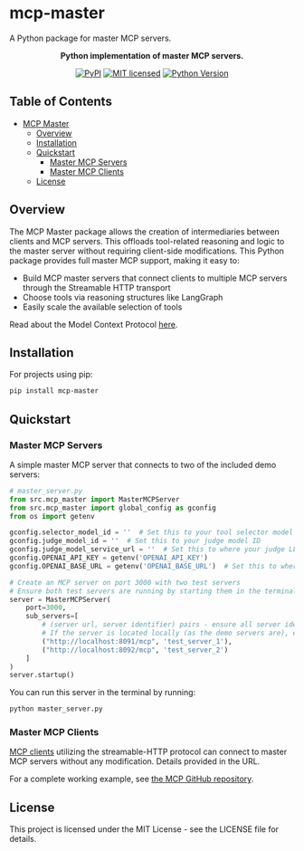 # mcp-master
A Python package for master MCP servers.

<div align="center">

<strong>Python implementation of master MCP servers.</strong>

[![PyPI][pypi-badge]][pypi-url]
[![MIT licensed][mit-badge]][mit-url]
[![Python Version][python-badge]][python-url]

</div>

<!-- omit in toc -->
## Table of Contents

- [MCP Master](#mcp-master)
  - [Overview](#overview)
  - [Installation](#installation)
  - [Quickstart](#quickstart)
    - [Master MCP Servers](#master-mcp-servers)
    - [Master MCP Clients](#master-mcp-clients)
  - [License](#license)

[pypi-badge]: https://img.shields.io/pypi/v/mcp-master
[pypi-url]: https://pypi.org/project/mcp/
[mit-badge]: https://img.shields.io/badge/license-MIT-blue
[mit-url]: https://github.com/ashen-321/mcp-master/blob/main/LICENSE
[python-badge]: https://img.shields.io/badge/python-3.12%20%7C%203.13-green
[python-url]: https://www.python.org/downloads/

## Overview

The MCP Master package allows the creation of intermediaries between clients and MCP servers. This offloads tool-related reasoning and logic to the master server without requiring client-side modifications. This Python package provides full master MCP support, making it easy to:

- Build MCP master servers that connect clients to multiple MCP servers through the Streamable HTTP transport
- Choose tools via reasoning structures like LangGraph
- Easily scale the available selection of tools

Read about the Model Context Protocol [here](https://github.com/modelcontextprotocol/python-sdk).

## Installation

For projects using pip:
```bash
pip install mcp-master
```

## Quickstart

### Master MCP Servers

A simple master MCP server that connects to two of the included demo servers:

```python
# master_server.py
from src.mcp_master import MasterMCPServer
from src.mcp_master import global_config as gconfig
from os import getenv

gconfig.selector_model_id = ''  # Set this to your tool selector model ID
gconfig.judge_model_id = ''  # Set this to your judge model ID
gconfig.judge_model_service_url = ''  # Set this to where your judge LLM is hosted
gconfig.OPENAI_API_KEY = getenv('OPENAI_API_KEY')
gconfig.OPENAI_BASE_URL = getenv('OPENAI_BASE_URL')  # Set this to where your other LLMs will be hosted, None for default

# Create an MCP server on port 3000 with two test servers
# Ensure both test servers are running by starting them in the terminal before starting demo_master_server.py
server = MasterMCPServer(
    port=3000,
    sub_servers=[
        # (server url, server identifier) pairs - ensure all server identifiers are unique
        # If the server is located locally (as the demo servers are), ensure the server identifier matches the server's file name (without the .py)
        ("http://localhost:8091/mcp", 'test_server_1'),
        ("http://localhost:8092/mcp", 'test_server_2')
    ]
)
server.startup()
```

You can run this server in the terminal by running:
```bash
python master_server.py
```

### Master MCP Clients

[MCP clients](https://modelcontextprotocol.io/quickstart/client) utilizing the streamable-HTTP protocol can connect to master MCP servers without any modification. Details provided in the URL.

For a complete working example, see [the MCP GitHub repository](https://github.com/modelcontextprotocol/python-sdk/blob/main/src/mcp/client/streamable_http.py).

## License

This project is licensed under the MIT License - see the LICENSE file for details.